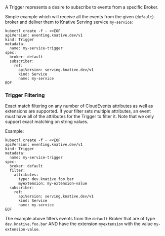 A Trigger represents a desire to subscribe to events from a specific Broker.

Simple example which will receive all the events from the given (`default`) broker and
deliver them to Knative Serving service `my-service`:

```shell
kubectl create -f - <<EOF
apiVersion: eventing.knative.dev/v1
kind: Trigger
metadata:
  name: my-service-trigger
spec:
  broker: default
  subscriber:
    ref:
      apiVersion: serving.knative.dev/v1
      kind: Service
      name: my-service
EOF
```

### Trigger Filtering

Exact match filtering on any number of CloudEvents attributes as well as
extensions are supported. If your filter sets multiple attributes, an event must
have all of the attributes for the Trigger to filter it. Note that we only
support exact matching on string values.

Example:

```shell
kubectl create -f - <<EOF
apiVersion: eventing.knative.dev/v1
kind: Trigger
metadata:
  name: my-service-trigger
spec:
  broker: default
  filter:
    attributes:
      type: dev.knative.foo.bar
      myextension: my-extension-value
  subscriber:
    ref:
      apiVersion: serving.knative.dev/v1
      kind: Service
      name: my-service
EOF
```

The example above filters events from the `default` Broker that are of type
`dev.knative.foo.bar` AND have the extension `myextension` with the value
`my-extension-value`.
